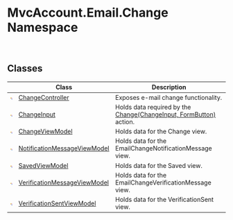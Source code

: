 MvcAccount.Email.Change Namespace
=================================
 


Classes
-------

                | Class                             | Description                                                             
--------------- | --------------------------------- | ----------------------------------------------------------------------- 
![Public class] | [ChangeController][1]             | Exposes e-mail change functionality.                                    
![Public class] | [ChangeInput][2]                  | Holds data required by the [Change(ChangeInput, FormButton)][3] action. 
![Public class] | [ChangeViewModel][4]              | Holds data for the Change view.                                         
![Public class] | [NotificationMessageViewModel][5] | Holds data for the EmailChangeNotificationMessage view.                 
![Public class] | [SavedViewModel][6]               | Holds data for the Saved view.                                          
![Public class] | [VerificationMessageViewModel][7] | Holds data for the EmailChangeVerificationMessage view.                 
![Public class] | [VerificationSentViewModel][8]    | Holds data for the VerificationSent view.                               

[1]: ChangeController/README.md
[2]: ChangeInput/README.md
[3]: ChangeController/Change_1.md
[4]: ChangeViewModel/README.md
[5]: NotificationMessageViewModel/README.md
[6]: SavedViewModel/README.md
[7]: VerificationMessageViewModel/README.md
[8]: VerificationSentViewModel/README.md
[Public class]: ../_icons/pubclass.gif "Public class"